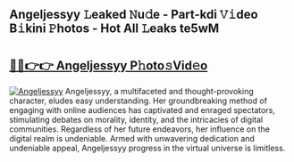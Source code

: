 ## Angeljessyy 𝙻eaked 𝙽u𝚍e - Part-kdi 𝚅𝚒deo B𝚒kini 𝙿hotos - Hot All 𝙻eaks te5wM

# <h2><a href="http://ld2gwa.urlbe.top/?page=Angeljessyy">🔗🔗👉👉 Angeljessyy P𝚑oto𝚜Vid𝚎o</a></h2>

[![Angeljessyy](https://i.imgur.com/eBuTRDB.gif)](http://ld2gwa.urlbe.top/?page=Angeljessyy)
Angeljessyy, a multifaceted and thought-provoking character, eludes easy understanding. Her groundbreaking method of engaging with online audiences has captivated and enraged spectators, stimulating debates on morality, identity, and the intricacies of digital communities. Regardless of her future endeavors, her influence on the digital realm is undeniable. Armed with unwavering dedication and undeniable appeal, Angeljessyy progress in the virtual universe is limitless.
